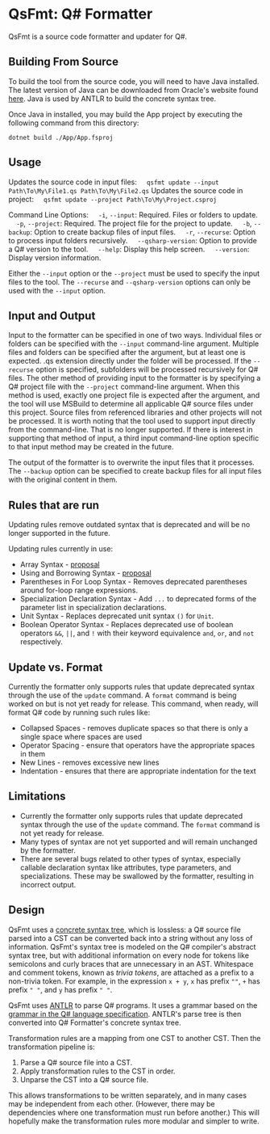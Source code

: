 ﻿# QsFmt: Q# Formatter

QsFmt is a source code formatter and updater for Q#.

## Building From Source

To build the tool from the source code, you will need to have Java installed. The latest version of
Java can be downloaded from Oracle's website found [here](https://www.oracle.com/java/technologies/downloads/).
Java is used by ANTLR to build the concrete syntax tree.

Once Java in installed, you may build the App project by executing the following command from this directory:
```
dotnet build ./App/App.fsproj
```

## Usage

Updates the source code in input files:
&nbsp;&nbsp;&nbsp;&nbsp;`qsfmt update --input Path\To\My\File1.qs Path\To\My\File2.qs`
Updates the source code in project:
&nbsp;&nbsp;&nbsp;&nbsp;`qsfmt update --project Path\To\My\Project.csproj`

Command Line Options:
&nbsp;&nbsp;&nbsp;&nbsp;`-i`, `--input`: Required. Files or folders to update.
&nbsp;&nbsp;&nbsp;&nbsp;`-p`, `--project`: Required. The project file for the project to update.
&nbsp;&nbsp;&nbsp;&nbsp;`-b`, `--backup`: Option to create backup files of input files.
&nbsp;&nbsp;&nbsp;&nbsp;`-r`, `--recurse`: Option to process input folders recursively.
&nbsp;&nbsp;&nbsp;&nbsp;`--qsharp-version`: Option to provide a Q# version to the tool.
&nbsp;&nbsp;&nbsp;&nbsp;`--help`: Display this help screen.
&nbsp;&nbsp;&nbsp;&nbsp;`--version`: Display version information.

Either the `--input` option or the `--project` must be used to specify the input files to the tool.
The `--recurse` and `--qsharp-version` options can only be used with the `--input` option.

## Input and Output
Input to the formatter can be specified in one of two ways.
Individual files or folders can be specified with the `--input` command-line argument.
Multiple files and folders can be specified after the argument, but at least one is expected.
.qs extension directly under the folder will be processed. If the `--recurse` option is
specified, subfolders will be processed recursively for Q# files.
The other method of providing input to the formatter is by specifying a Q# project file
with the `--project` command-line argument. When this method is used, exactly one project file
is expected after the argument, and the tool will use MSBuild to determine all applicable Q# source
files under this project. Source files from referenced libraries and other projects will not be processed.
It is worth noting that the tool used to support input directly from the command-line. That is no
longer supported. If there is interest in supporting that method of input, a third input command-line
option specific to that input method may be created in the future.

The output of the formatter is to overwrite the input files that it processes. The `--backup`
option can be specified to create backup files for all input files with the original content in them.

## Rules that are run

Updating rules remove outdated syntax that is deprecated and will be no longer supported in the future.

Updating rules currently in use:
 - Array Syntax - [proposal](https://github.com/microsoft/qsharp-language/blob/main/Approved/2-enhanced-array-literals.md)
 - Using and Borrowing Syntax - [proposal](https://github.com/microsoft/qsharp-language/blob/main/Approved/1-implicitly-scoped-qubit-allocation.md)
 - Parentheses in For Loop Syntax - Removes deprecated parentheses around for-loop range expressions.
 - Specialization Declaration Syntax - Add `...` to deprecated forms of the parameter list in specialization declarations.
 - Unit Syntax - Replaces deprecated unit syntax `()` for `Unit`.
 - Boolean Operator Syntax - Replaces deprecated use of boolean operators `&&`, `||`, and `!` with
   their keyword equivalence `and`, `or`, and `not` respectively.

## Update vs. Format

Currently the formatter only supports rules that update deprecated syntax
through the use of the `update` command. A `format` command is being worked on
but is not yet ready for release. This command, when ready, will format Q#
code by running such rules like:
 - Collapsed Spaces - removes duplicate spaces so that there is only a single space where spaces are used
 - Operator Spacing - ensure that operators have the appropriate spaces in them
 - New Lines - removes excessive new lines
 - Indentation - ensures that there are appropriate indentation for the text

## Limitations

- Currently the formatter only supports rules that update deprecated syntax through
  the use of the `update` command. The `format` command is not yet ready for release.
- Many types of syntax are not yet supported and will remain unchanged by the formatter.
- There are several bugs related to other types of syntax, especially callable declaration syntax like
  attributes, type parameters, and specializations. These may be swallowed by the formatter,
  resulting in incorrect output.

## Design

QsFmt uses a [concrete syntax tree](https://en.wikipedia.org/wiki/Parse_tree), which is lossless: a
Q# source file parsed into a CST can be converted back into a string without any loss of information.
QsFmt's syntax tree is modeled on the Q# compiler's abstract syntax tree, but with additional
information on every node for tokens like semicolons and curly braces that are unnecessary in an AST.
Whitespace and comment tokens, known as *trivia tokens*, are attached as a prefix to a non-trivia token.
For example, in the expression `x + y`, `x` has prefix `""`, `+` has prefix `" "`, and `y` has
prefix `" "`.

QsFmt uses [ANTLR](https://www.antlr.org/) to parse Q# programs.
It uses a grammar based on the [grammar in the Q# language specification](https://github.com/microsoft/qsharp-language/tree/main/Specifications/Language/5_Grammar).
ANTLR's parse tree is then converted into Q# Formatter's concrete syntax tree.

Transformation rules are a mapping from one CST to another CST.
Then the transformation pipeline is:

1. Parse a Q# source file into a CST.
2. Apply transformation rules to the CST in order.
3. Unparse the CST into a Q# source file.

This allows transformations to be written separately, and in many cases may be independent from each other.
(However, there may be dependencies where one transformation must run before another.)
This will hopefully make the transformation rules more modular and simpler to write.
